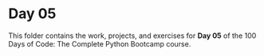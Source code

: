 # Day 05

This folder contains the work, projects, and exercises for **Day 05** of the 100 Days of Code: The Complete Python Bootcamp course.
